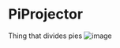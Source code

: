 # PiProjector
 Thing that divides pies
![image](https://user-images.githubusercontent.com/65744075/211457048-6a421419-286a-4573-a0d7-261faccb217f.png)
